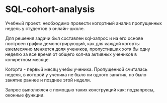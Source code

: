 # SQL-cohort-analysis
Учебный проект: необходимо провести когортный анализ пропущенных недель у студентов в онлайн-школе.

Для решения задачи был составлен sql-запрос и на его основе построен график демонстрирующий, как для каждой когорты ежемесячно меняется доля учеников, пропустивших хотя бы одну неделю за все время от общего кол-ва активных учеников в конкретном месяце.

Когорта - первый месяц учебы ученика. 
Пропущенной считалась неделя, в которой у ученика не было ни одного занятия, но было занятие раннее и позднее этой недели. 

Запрос выполнялся с помощью таких конструкций как: подзапросы, оконные функции.
